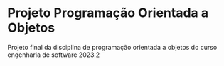 # Projeto Programação Orientada a Objetos
Projeto final da disciplina de programação orientada a objetos do curso engenharia de software 2023.2
